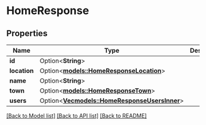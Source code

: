 # HomeResponse

## Properties

Name | Type | Description | Notes
------------ | ------------- | ------------- | -------------
**id** | Option<**String**> |  | [optional]
**location** | Option<[**models::HomeResponseLocation**](HomeResponse_location.md)> |  | [optional]
**name** | Option<**String**> |  | [optional]
**town** | Option<[**models::HomeResponseTown**](HomeResponse_town.md)> |  | [optional]
**users** | Option<[**Vec<models::HomeResponseUsersInner>**](HomeResponse_users_inner.md)> |  | [optional]

[[Back to Model list]](../README.md#documentation-for-models) [[Back to API list]](../README.md#documentation-for-api-endpoints) [[Back to README]](../README.md)


